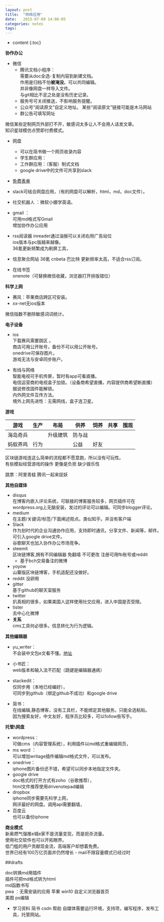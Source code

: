 ```yaml
---
layout: post
title:  "网络应用"
date:   2015-07-09 14:06:05
categories: notes
tags:
---
```


* content
{:toc}

**协作办公**   

- 微信
  - 腾讯文档小程序：  
  需要从doc全选-复制内容到新建文档。  
    作用是归档不怕**被淹没**。可以共同编辑。  
    并非像网盘一样导入文件。  
    与git相比不足之处是没有历史记录。  
  - 服务号可关闭推送，不影响服务提醒。  
  - 公众号“阅读原文”自定义地址。 某些“阅读原文”链接可能是木马网站   
  -  群公告可填写网址   

微信某些定制网页外部打不开，敏感词太多让人不会用人话发文章。  
知识星球模仿点赞即付费模式。    




- 网盘  
  - 可以在简书做一个网页收录内容  
  - 学生群应用：       
  - 工作群应用：（客服）制式文档  
  - google drive中的文件可共享到slack

- [免费表单](https://jinshuju.net/?utm_source=pub_footer)

- slack可结合网盘应用，（有的网盘可以解析，html，md，doc文件）。

- 社交机器人  ：微软小娜学英语。  
- gmail  ：  
可用md格式写Gmail  
增加协作办公应用  

- rss阅读器
inreader通过油猴可以关闭右侧广告站位  
ios版本与pc版越来越像。   
36氪更新频繁成为刷屏工具，
- 信息聚合网站
36氪 cnbeta  巴比特 更新频率太高，不适合rss订阅。   
- 在线书签   
onenote（可替换微信收藏，浏览器打开排版错位）   

**科学上网**   
- 赛风：苹果商店跨区可安装。  
- xx-net无ios版本    


微信指数不删除敏感词词统计。  


**电子设备**

-  ios  
下载赛风需要跳区 。  
 商店可用公开账号，备份不可以用公开账号。  
 onedrive可保存图片。  
 游戏无法与安卓同步账户。   

- 有线与网络  
智能电视可手机传屏，暂时有app可看直播。  
电信运营商的电视盒子加锁。（设备商希望直播，内容提供商希望断直播）  
据说修改固件能解锁。   
内外网文件互传方法。  
境外上网先进性：无需网线，盒子连卫星。  


**游戏**   

游戏|生产|布局|供养|饲养|共享|围观  
---|---|---|---|---|---|---|   
海岛奇兵| |升级建筑|防与战  
蚂蚁养鸡|行为||公益|好友  

区块链游戏连这么简单的流程都不愿意跑，所以没有可玩性。  
有些模拟经营游戏的操作 更像是负担 缺少娱乐性   

跳票：阿里青蛙 腾讯一起来捉妖   

**其他自媒体**  
- disqus  
在博客内嵌入评论系统，可联接的博客服务较多，网页插件可在wordpress.org上无脑安装，发过的评论可以编辑。可同步blogger评论。  
- medium   
在主题/关键词/标签/下面阐述观点。类似知乎。并没有客户端
- Slack  
作为划时代的企业沟通协作应用，支持即时通讯，分享文件、新闻等，邮件。可引入google drive文件。  
谷歌聊天也加入协作办公市场竞争。  
- steemit  
区块链博客,拥有不同编辑器 免翻墙 不可更改  注册可用fb账号或reddit  
  - 基于bch交易备注的微博  
- yoyow  
山寨版区块链博客，手机适配还没做好。
- reddit
没卵用
- gitter  
基于github的聊天室服务  
- twitter  
扒真相的很多，如果美国人这样使用社交应用，进入中国是否受限。  
- tister  
去中心化微博   
- **关系**   
cms工具何必很多。信息转化为行为逻辑。  

**其他编辑器**    
- yu_writer：  
不会装中文包e文看不懂。[地址](https://ivarptr.github.io/yu-writer.site/index.html)   
- 小书匠：  
web版本和输入法不匹配（跳键是编辑器通病）  
- stackedit：  
仅同步用（本地已经编好），  
可同步到github（绑定github不成功）和google drive    

- 简书：  
在线编辑,静态博客，没有工具栏，不能绑定其他服务。只能全选粘贴。  
因为搜索友好，中文友好，程序员比较多，可以follow些写手。  

**托管\网盘**   
- wordpress：  
可做cms（内容管理系统），利用插件以md格式重编辑网页，  
- ms word ：  
可以增加writage插件编辑md格式文件，可以发布。   
- onedrive：  
iphone图片备份还不错，希望可以同步本地指定文件夹。  
- google drive     
doc格式的打开方式有zoho（谷歌推荐），  
html文件推荐使用drivenotepad编辑  
- dropbox   
iphone同步需要先科学上网，  
网评最好的网盘。调用api需要翻墙，  
- 百度云  
也可以备份iphone  

**商业模式**  
新奥燃气强推e城e家不是流量变现，而是扼杀流量。    
使用社交软件也可以开拓眼界。  
低门槛的用户贡献现金流，高端客户却想着免费。  
世界已经有100万亿页面并仍然增长  -
mail不限容量模式已经过时  

##drafts


 doc转换md用插件    
 插件可把md格式转为html  
   md函数书写    
 pwa ：无需安装的应用   苹果 win10 自定义浏览器首页   
美图  ps编辑  

 - 学习资料
 简书   csdn  帮助 自媒体需要运行环境，支持项，编写程序，发布工具，托管网站。
